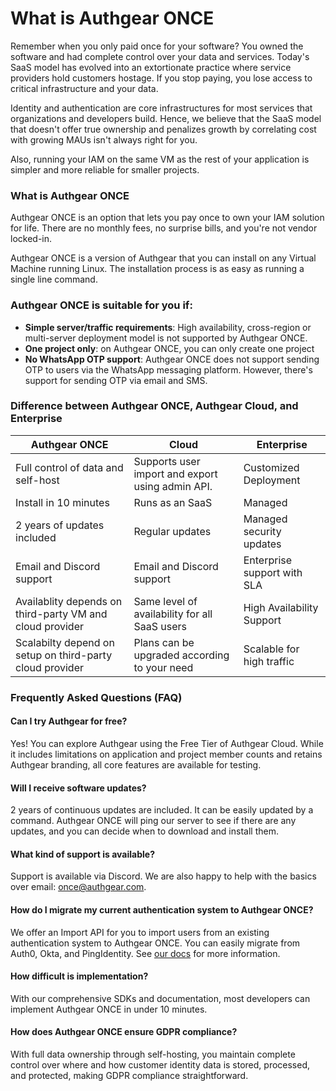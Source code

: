 # What is Authgear ONCE

Remember when you only paid once for your software? You owned the software and had complete control over your data and services. Today's SaaS model has evolved into an extortionate practice where service providers hold customers hostage. If you stop paying, you lose access to critical infrastructure and your data.

Identity and authentication are core infrastructures for most services that organizations and developers build. Hence, we believe that the SaaS model that doesn't offer true ownership and penalizes growth by correlating cost with growing MAUs isn't always right for you.

Also, running your IAM on the same VM as the rest of your application is simpler and more reliable for smaller projects.

### What is Authgear ONCE

Authgear ONCE is an option that lets you pay once to own your IAM solution for life. There are no monthly fees, no surprise bills, and you're not vendor locked-in.

Authgear ONCE is a version of Authgear that you can install on any Virtual Machine running Linux. The installation process is as easy as running a single line command.

### Authgear ONCE is suitable for you if:

* **Simple server/traffic requirements**: High availability, cross-region or multi-server deployment model is not supported by Authgear ONCE.
* **One project only**: on Authgear ONCE, you can only create one project
* **No WhatsApp OTP support**: Authgear ONCE does not support sending OTP to users via the WhatsApp messaging platform. However, there's support for sending OTP via email and SMS.

### Difference between Authgear ONCE, Authgear Cloud, and Enterprise

| Authgear ONCE                                            | Cloud                                            | Enterprise                  |
| -------------------------------------------------------- | ------------------------------------------------ | --------------------------- |
| Full control of data and self-host                       | Supports user import and export using admin API. | Customized Deployment       |
| Install in 10 minutes                                    | Runs as an SaaS                                  | Managed                     |
| 2 years of updates included                              | Regular updates                                  | Managed security updates    |
| Email and Discord support                                | Email and Discord support                        | Enterprise support with SLA |
| Availablity depends on third-party VM and cloud provider | Same level of availability for all SaaS users    | High Availability Support   |
| Scalabilty depend on setup on third-party cloud provider | Plans can be upgraded according to your need     | Scalable for high traffic   |

### Frequently Asked Questions (FAQ)

#### Can I try Authgear for free?

Yes! You can explore Authgear using the Free Tier of Authgear Cloud. While it includes limitations on application and project member counts and retains Authgear branding, all core features are available for testing.

#### Will I receive software updates?

2 years of continuous updates are included. It can be easily updated by a command. Authgear ONCE will ping our server to see if there are any updates, and you can decide when to download and install them.

#### What kind of support is available?

Support is available via Discord. We are also happy to help with the basics over email: [once@authgear.com](mailto:once@authgear.com).

#### How do I migrate my current authentication system to Authgear ONCE?

We offer an Import API for you to import users from an existing authentication system to Authgear ONCE. You can easily migrate from Auth0, Okta, and PingIdentity. See [our docs](../admin-and-operations/migration/) for more information.

#### How difficult is implementation?

With our comprehensive SDKs and documentation, most developers can implement Authgear ONCE in under 10 minutes.

#### How does Authgear ONCE ensure GDPR compliance?

With full data ownership through self-hosting, you maintain complete control over where and how customer identity data is stored, processed, and protected, making GDPR compliance straightforward.
